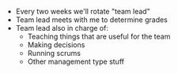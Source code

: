- Every two weeks we'll rotate "team lead"
- Team lead meets with me to determine grades
- Team lead also in charge of:
    - Teaching things that are useful for the team
    - Making decisions
    - Running scrums
    - Other management type stuff
